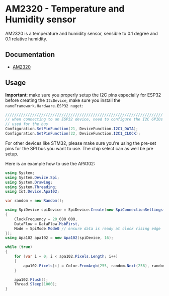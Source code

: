 ﻿# AM2320 - Temperature and Humidity sensor

AM2320 is a temperature and humidity sensor, sensible to 0.1 degree and 0.1 relative humidity.

## Documentation

- [AM2320](https://cdn-shop.adafruit.com/product-files/3721/AM2320.pdf)

## Usage

**Important**: make sure you properly setup the I2C pins especially for ESP32 before creating the `I2cDevice`, make sure you install the `nanoFramework.Hardware.ESP32 nuget`:

```csharp
//////////////////////////////////////////////////////////////////////
// when connecting to an ESP32 device, need to configure the I2C GPIOs
// used for the bus
Configuration.SetPinFunction(21, DeviceFunction.I2C1_DATA);
Configuration.SetPinFunction(22, DeviceFunction.I2C1_CLOCK);
```

For other devices like STM32, please make sure you're using the pre-set pins for the SPI bus you want to use. The chip select can as well be pre setup.

Here is an example how to use the APA102:

```csharp
using System;
using System.Device.Spi;
using System.Drawing;
using System.Threading;
using Iot.Device.Apa102;

var random = new Random();

using SpiDevice spiDevice = SpiDevice.Create(new SpiConnectionSettings(1, 42)
{
    ClockFrequency = 20_000_000,
    DataFlow = DataFlow.MsbFirst,
    Mode = SpiMode.Mode0 // ensure data is ready at clock rising edge
});
using Apa102 apa102 = new Apa102(spiDevice, 16);

while (true)
{
    for (var i = 0; i < apa102.Pixels.Length; i++)
    {
        apa102.Pixels[i] = Color.FromArgb(255, random.Next(256), random.Next(256), random.Next(256));
    }

    apa102.Flush();
    Thread.Sleep(1000);
}
```
